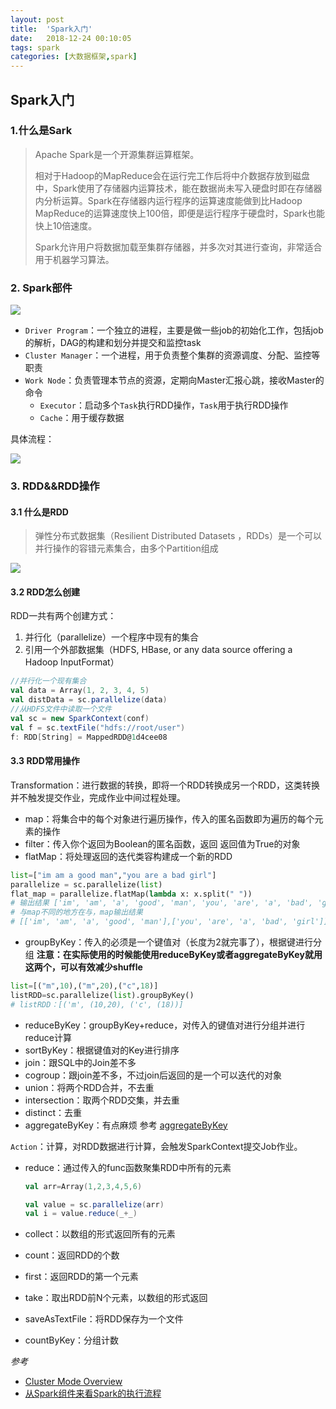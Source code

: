```yaml
---
layout: post
title:  'Spark入门'
date:   2018-12-24 00:10:05
tags: spark
categories: [大数据框架,spark]
---
```


## Spark入门

### 1.什么是Sark

> Apache Spark是一个开源集群运算框架。
>
> 相对于Hadoop的MapReduce会在运行完工作后将中介数据存放到磁盘中，Spark使用了存储器内运算技术，能在数据尚未写入硬盘时即在存储器内分析运算。Spark在存储器内运行程序的运算速度能做到比Hadoop MapReduce的运算速度快上100倍，即便是运行程序于硬盘时，Spark也能快上10倍速度。
>
> Spark允许用户将数据加载至集群存储器，并多次对其进行查询，非常适合用于机器学习算法。

### 2. Spark部件

![](https://blog-1253533258.cos.ap-shanghai.myqcloud.com/2018-12-21/spark-cluster-overview.png)

- `Driver Program`：一个独立的进程，主要是做一些job的初始化工作，包括job的解析，DAG的构建和划分并提交和监控task
- `Cluster Manager`：一个进程，用于负责整个集群的资源调度、分配、监控等职责
- `Work Node`：负责管理本节点的资源，定期向Master汇报心跳，接收Master的命令
  - `Executor`：启动多个`Task`执行RDD操作，`Task`用于执行RDD操作
  - `Cache`：用于缓存数据

具体流程：

![](https://blog-1253533258.cos.ap-shanghai.myqcloud.com/2018-12-21/spark-apprundetail.jpg)

### 3. RDD&&RDD操作

#### 3.1 什么是RDD

> 弹性分布式数据集（Resilient Distributed Datasets ，RDDs）是一个可以并行操作的容错元素集合，由多个Partition组成

![](https://blog-1253533258.cos.ap-shanghai.myqcloud.com/2018-12-21/spark-RDD.jpg)

#### 3.2 RDD怎么创建

RDD一共有两个创建方式：

1. 并行化（parallelize）一个程序中现有的集合
2. 引用一个外部数据集（HDFS, HBase, or any data source offering a Hadoop InputFormat）

```scala
//并行化一个现有集合
val data = Array(1, 2, 3, 4, 5)
val distData = sc.parallelize(data)
//从HDFS文件中读取一个文件
val sc = new SparkContext(conf)
val f = sc.textFile("hdfs://root/user")
f: RDD[String] = MappedRDD@1d4cee08
```

#### 3.3 RDD常用操作

Transformation：进行数据的转换，即将一个RDD转换成另一个RDD，这类转换并不触发提交作业，完成作业中间过程处理。

- map：将集合中的每个对象进行遍历操作，传入的匿名函数即为遍历的每个元素的操作
- filter：传入你个返回为Boolean的匿名函数，返回 返回值为True的对象
- flatMap：将处理返回的迭代类容构建成一个新的RDD

```python
list=["im am a good man","you are a bad girl"]
parallelize = sc.parallelize(list)
flat_map = parallelize.flatMap(lambda x: x.split(" "))
# 输出结果 ['im', 'am', 'a', 'good', 'man', 'you', 'are', 'a', 'bad', 'girl']
# 与map不同的地方在与，map输出结果
# [['im', 'am', 'a', 'good', 'man'],['you', 'are', 'a', 'bad', 'girl']]

```



- groupByKey：传入的必须是一个键值对（长度为2就完事了），根据键进行分组   **注意：在实际使用的时候能使用reduceByKey或者aggregateByKey就用这两个，可以有效减少shuffle**

```python
list=[("m",10),("m",20),("c",18)]
listRDD=sc.parallelize(list).groupByKey()
# listRDD：[('m', (10,20), ('c', (18))]
```

- reduceByKey：groupByKey+reduce，对传入的键值对进行分组并进行reduce计算
- sortByKey：根据键值对的Key进行排序
- join：跟SQL中的Join差不多
- cogroup：跟join差不多，不过join后返回的是一个可以迭代的对象
- union：将两个RDD合并，不去重
- intersection：取两个RDD交集，并去重
- distinct：去重
- aggregateByKey：有点麻烦 参考 [aggregateByKey](https://blog.csdn.net/jiaotongqu6470/article/details/78457966)

`Action`：计算，对RDD数据进行计算，会触发SparkContext提交Job作业。

- reduce：通过传入的func函数聚集RDD中所有的元素

  ```scala
  val arr=Array(1,2,3,4,5,6)
  
  val value = sc.parallelize(arr)
  val i = value.reduce(_+_)
  ```

- collect：以数组的形式返回所有的元素

- count：返回RDD的个数

- first：返回RDD的第一个元素

- take：取出RDD前N个元素，以数组的形式返回

- saveAsTextFile：将RDD保存为一个文件

- countByKey：分组计数





*参考*

- [Cluster Mode Overview](https://spark.apache.org/docs/1.6.0/cluster-overview.html)
- [从Spark组件来看Spark的执行流程](https://blog.xiaoxiaomo.com/2017/07/05/Spark-%E4%BB%8ESpark%E7%BB%84%E4%BB%B6%E6%9D%A5%E7%9C%8BSpark%E7%9A%84%E6%89%A7%E8%A1%8C%E6%B5%81%E7%A8%8B/)

